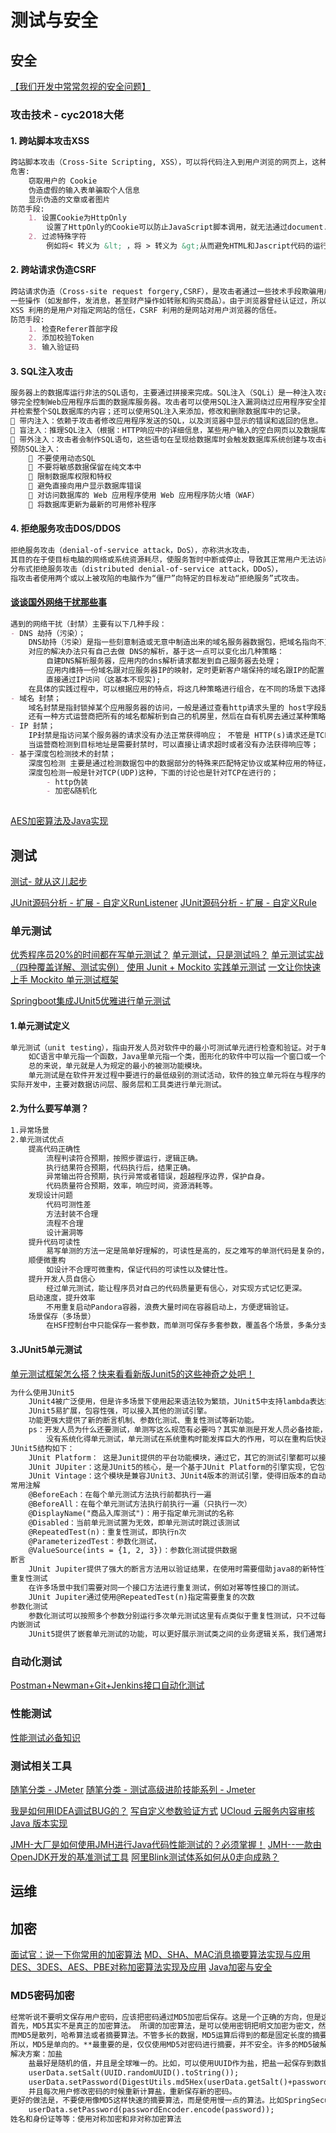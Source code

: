 # 测试与安全
## 安全
[【我们开发中常常忽视的安全问题】](https://www.cnblogs.com/jian0110/p/11125580.html)
### 攻击技术 - cyc2018大佬
#### 1. 跨站脚本攻击XSS
```markdown
跨站脚本攻击（Cross-Site Scripting, XSS），可以将代码注入到用户浏览的网页上，这种代码包括HTML和JavaScript。
危害:
    窃取用户的 Cookie
    伪造虚假的输入表单骗取个人信息
    显示伪造的文章或者图片
防范手段:
    1. 设置Cookie为HttpOnly
        设置了HttpOnly的Cookie可以防止JavaScript脚本调用，就无法通过document.cookie获取用户Cookie信息。
    2. 过滤特殊字符
        例如将< 转义为 &lt; ，将 > 转义为 &gt;从而避免HTML和Jascript代码的运行。
```
#### 2. 跨站请求伪造CSRF
```markdown
跨站请求伪造（Cross-site request forgery,CSRF），是攻击者通过一些技术手段欺骗用户的浏览器去访问一个自己曾经认证过的网站并执行
一些操作（如发邮件，发消息，甚至财产操作如转账和购买商品）。由于浏览器曾经认证过，所以被访问的网站会认为是真正的用户操作而去执行。
XSS 利用的是用户对指定网站的信任，CSRF 利用的是网站对用户浏览器的信任。
防范手段:    
    1. 检查Referer首部字段
    2. 添加校验Token
    3. 输入验证码
```
#### 3. SQL注入攻击
```markdown
服务器上的数据库运行非法的SQL语句，主要通过拼接来完成。SQL注入（SQLi）是一种注入攻击，它通过将任意SQL代码插入数据库查询，使攻击者能
够完全控制Web应用程序后面的数据库服务器。攻击者可以使用SQL注入漏洞绕过应用程序安全措施；可以绕过网页或Web应用程序的身份验证和授权，
并检索整个SQL数据库的内容；还可以使用SQL注入来添加，修改和删除数据库中的记录。
 带内注入：依赖于攻击者修改应用程序发送的SQL，以及浏览器中显示的错误和返回的信息。
 盲注入：推理SQL注入（根据：HTTP响应中的详细信息，某些用户输入的空白网页以及数据库响应某些用户输入需要多长时间）
 带外注入：攻击者会制作SQL语句，这些语句在呈现给数据库时会触发数据库系统创建与攻击者控制的外部服务器的连接。
预防SQL注入：
     不要使用动态SQL
     不要将敏感数据保留在纯文本中
     限制数据库权限和特权
     避免直接向用户显示数据库错误
     对访问数据库的 Web 应用程序使用 Web 应用程序防火墙（WAF）
     将数据库更新为最新的可用修补程序
```
#### 4. 拒绝服务攻击DOS/DDOS
```markdown
拒绝服务攻击（denial-of-service attack，DoS），亦称洪水攻击，
其目的在于使目标电脑的网络或系统资源耗尽，使服务暂时中断或停止，导致其正常用户无法访问。
分布式拒绝服务攻击（distributed denial-of-service attack，DDoS），
指攻击者使用两个或以上被攻陷的电脑作为“僵尸”向特定的目标发动“拒绝服务”式攻击。
```
#### [谈谈国外网络干扰那些事](https://www.cnblogs.com/WoodJim/p/9941583.html)
```markdown
遇到的网络干扰（封禁）主要有以下几种手段：
- DNS 劫持（污染）；
    DNS劫持（污染）是指一些刻意制造或无意中制造出来的域名服务器数据包，把域名指向不正确的IP地址（或运营商自己的IP地址),如把某应用的域名解析为:127.0.0.1的本地地址。
    对应的解决办法只有自己去做 DNS的解析，基于这一点可以变化出几种策略：
        自建DNS解析服务器，应用内的dns解析请求都发到自己服务器去处理；
        应用内维持一份域名跟对应服务器IP的映射，定时更新客户端保持的域名跟IP的配置；
        直接通过IP访问（这基本不现实);
    在具体的实践过程中，可以根据应用的特点，将这几种策略进行组合，在不同的场景下选择不同的策略，如发现服务器访问不了时，先采用配置里的Ip进行访问等等；
- 域名 封禁；
    域名封禁是指封锁掉某个应用服务器的访问，一般是通过查看http请求头里的 host字段是否是要封禁的域名； 
    还有一种方式运营商把所有的域名都解析到自己的机房里，然后在自有机房去通过某种策略来决定是否让这个请求继续
- IP 封禁；
    IP封禁是指访问某个服务器的请求没有办法正常获得响应； 不管是 HTTP(s)请求还是TCP(UDP)请求都需要有一个目标地址（IP），
    当运营商检测到目标地址是需要封禁时，可以直接让请求超时或者没有办法获得响应等；
- 基于深度包检测技术的封禁；
    深度包检测 主要是通过检测数据包中的数据部分的特殊来匹配特定协议或某种应用的特征，然后决定是否可以路由到其他地方，
    深度包检测一般是针对TCP(UDP)这种，下面的讨论也是针对TCP在进行的；
        - http伪装
        - 加密&随机化
        
```

[AES加密算法及Java实现](https://www.cnblogs.com/mx-lqk/p/10285379.html)

## 测试
[测试- 就从这儿起步](https://www.cnblogs.com/gxunique/p/10983460.html)

[JUnit源码分析 - 扩展 - 自定义RunListener](https://www.cnblogs.com/coolstream/p/9756336.html)
[JUnit源码分析 - 扩展 - 自定义Rule](https://www.cnblogs.com/coolstream/p/9756334.html)

### 单元测试
[优秀程序员20%的时间都在写单元测试？](https://mp.weixin.qq.com/s?__biz=MzIxMjE5MTE1Nw==&mid=2653198886&idx=2&sn=25262040afc8fa3ac85d1525991e4a44&chksm=8c99e8fcbbee61ea98d52acc87981e3e0a7433a29351c599769f8b41c94843edd544ad67832a&mpshare=1&scene=23&srcid=#rd)
[单元测试，只是测试吗？](https://mp.weixin.qq.com/s?__biz=MzIzOTU0NTQ0MA==&mid=2247498692&idx=1&sn=8cb2e9009c1ec554608ffd27c02da74d&chksm=e92ac6cbde5d4fdd1a8a23d0223d84d6752efbd379d163ace1ffce0150e7989cb67d1f608045&mpshare=1&scene=23&srcid=08183PLhoVzIH29jhMvYeW9v&sharer_sharetime=1597712352333&sharer_shareid=d812adcc01829f0f7f8fb06aea118511#rd)
[单元测试实战（四种覆盖详解、测试实例）](https://www.cnblogs.com/csonezp/p/11757967.html) 
[使用 Junit + Mockito 实践单元测试](https://www.cnblogs.com/jmcui/p/12802099.html)
[一文让你快速上手 Mockito 单元测试框架](https://www.cnblogs.com/mghio/p/12996447.html)

[Springboot集成JUnit5优雅进行单元测试](https://www.cnblogs.com/haixiang/p/13812363.html)
#### 1.单元测试定义
```markdown
单元测试（unit testing），指由开发人员对软件中的最小可测试单元进行检查和验证。对于单元测试中单元的含义，一般来说，要根据实际情况去判定其具体含义，
    如C语言中单元指一个函数，Java里单元指一个类，图形化的软件中可以指一个窗口或一个菜单等。
    总的来说，单元就是人为规定的最小的被测功能模块。
    单元测试是在软件开发过程中要进行的最低级别的测试活动，软件的独立单元将在与程序的其他部分相隔离的情况下进行测试。
实际开发中，主要对数据访问层、服务层和工具类进行单元测试。
```
#### 2.为什么要写单测？
```markdown
1.异常场景
2.单元测试优点
    提高代码正确性
        流程判读符合预期，按照步骤运行，逻辑正确。
        执行结果符合预期，代码执行后，结果正确。
        异常输出符合预期，执行异常或者错误，超越程序边界，保护自身。
        代码质量符合预期，效率，响应时间，资源消耗等。
    发现设计问题
        代码可测性差
        方法封装不合理
        流程不合理
        设计漏洞等
    提升代码可读性
        易写单测的方法一定是简单好理解的，可读性是高的，反之难写的单测代码是复杂的，可读性差的。
    顺便微重构
        如设计不合理可微重构，保证代码的可读性以及健壮性。
    提升开发人员自信心
        经过单元测试，能让程序员对自己的代码质量更有信心，对实现方式记忆更深。
    启动速度，提升效率
        不用重复启动Pandora容器，浪费大量时间在容器启动上，方便逻辑验证。
    场景保存（多场景）
        在HSF控制台中只能保存一套参数，而单测可保存多套参数，覆盖各个场景，多条分支，就是一个个测试用例。
```
#### 3.JUnit5单元测试
[单元测试框架怎么搭？快来看看新版Junit5的这些神奇之处吧！](https://www.cnblogs.com/javazhiyin/p/13753042.html)
```markdown
为什么使用JUnit5
    JUnit4被广泛使用，但是许多场景下使用起来语法较为繁琐，JUnit5中支持lambda表达式，语法简单且代码不冗余。
    JUnit5易扩展，包容性强，可以接入其他的测试引擎。
    功能更强大提供了新的断言机制、参数化测试、重复性测试等新功能。
    ps：开发人员为什么还要测试，单测写这么规范有必要吗？其实单测是开发人员必备技能，只不过很多开发人员开发任务太重导致调试完就不管了，
        没有系统化得单元测试，单元测试在系统重构时能发挥巨大的作用，可以在重构后快速测试新的接口是否与重构前有出入。
JUnit5结构如下：
    JUnit Platform： 这是Junit提供的平台功能模块，通过它，其它的测试引擎都可以接入Junit实现接口和执行。
    JUnit JUpiter：这是JUnit5的核心，是一个基于JUnit Platform的引擎实现，它包含许多丰富的新特性来使得自动化测试更加方便和强大。
    JUnit Vintage：这个模块是兼容JUnit3、JUnit4版本的测试引擎，使得旧版本的自动化测试也可以在JUnit5下正常运行。
常用注解
    @BeforeEach：在每个单元测试方法执行前都执行一遍
    @BeforeAll：在每个单元测试方法执行前执行一遍（只执行一次）
    @DisplayName("商品入库测试")：用于指定单元测试的名称
    @Disabled：当前单元测试置为无效，即单元测试时跳过该测试
    @RepeatedTest(n)：重复性测试，即执行n次
    @ParameterizedTest：参数化测试，
    @ValueSource(ints = {1, 2, 3})：参数化测试提供数据
断言
    JUnit Jupiter提供了强大的断言方法用以验证结果，在使用时需要借助java8的新特性lambda表达式，均是来自org.junit.jupiter.api.Assertions包的static方法。
重复性测试
    在许多场景中我们需要对同一个接口方法进行重复测试，例如对幂等性接口的测试。
    JUnit Jupiter通过使用@RepeatedTest(n)指定需要重复的次数
参数化测试
    参数化测试可以按照多个参数分别运行多次单元测试这里有点类似于重复性测试，只不过每次运行传入的参数不用。需要使用到@ParameterizedTest，同时也需要@ValueSource提供一组数据，它支持八种基本类型以及String和自定义对象类型，使用极其方便。    
内嵌测试
    JUnit5提供了嵌套单元测试的功能，可以更好展示测试类之间的业务逻辑关系，我们通常是一个业务对应一个测试类，有业务关系的类其实可以写在一起。这样有利于进行测试。而且内联的写法可以大大减少不必要的类，精简项目，防止类爆炸等一系列问题。   
```
### 自动化测试
[Postman+Newman+Git+Jenkins接口自动化测试](https://www.cnblogs.com/wuweiblogs/p/13024263.html)
### 性能测试
[性能测试必备知识](https://www.cnblogs.com/poloyy/category/1806772.html)

### 测试相关工具
[随笔分类 - JMeter](https://www.cnblogs.com/du-hong/category/1149349.html)
[随笔分类 - 测试高级进阶技能系列 - Jmeter](https://www.cnblogs.com/poloyy/category/1746599.html)

[我是如何用IDEA调试BUG的？](https://www.cnblogs.com/coderxx/p/12597824.html)
[写自定义参数验证方式](https://www.cnblogs.com/wangrudong003/p/11966755.html)
[UCloud 云服务内容审核 Java 版本实现](https://www.cnblogs.com/smallSevens/p/11957664.html)

[JMH-大厂是如何使用JMH进行Java代码性能测试的？必须掌握！](https://www.cnblogs.com/niumoo/p/13557754.html)
[JMH--一款由OpenJDK开发的基准测试工具](https://www.cnblogs.com/ZhangZiSheng001/p/13581390.html)
[阿里Blink测试体系如何从0走向成熟？](https://www.cnblogs.com/yunqishequ/p/10006868.html)
## 运维

## 加密
[面试官：说一下你常用的加密算法](https://www.cnblogs.com/zhixie/p/13407823.html)
[MD、SHA、MAC消息摘要算法实现与应用](https://www.cnblogs.com/yueshutong/p/11275420.html)
[DES、3DES、AES、PBE对称加密算法实现及应用](https://www.cnblogs.com/yueshutong/p/11282706.html)
[Java加密与安全](https://www.cnblogs.com/reminis/p/13264132.html)

### MD5密码加密
```markdown
经常听说不要明文保存用户密码，应该把密码通过MD5加密后保存。这是一个正确的方向，但是这个说法不准确。
首先，MD5其实不是真正的加密算法。 所谓的加密算法，是可以使用密钥把明文加密为密文，然后又可以使用密钥解密出明文，是双向。
而MD5是散列，哈希算法或者摘要算法。不管多长的数据，MD5运算后得到的都是固定长度的摘要信息或者指纹信息，无法在解密为原始数据。
所以，MD5是单向的。**最重要的是，仅仅使用MD5对密码进行摘要，并不安全。许多的MD5破解网站都可以对MD5加密之后的进行解密**
解决方案：加盐
    盐最好是随机的值，并且是全球唯一的。比如，可以使用UUID作为盐，把盐一起保存到数据库中。
    userData.setSalt(UUID.randomUUID().toString());
    userData.setPassword(DigestUtils.md5Hex(userData.getSalt()+password()));
    并且每次用户修改密码的时候重新计算盐，重新保存新的密码。
更好的做法是，不要使用像MD5这样快速的摘要算法，而是使用慢一点的算法。比如SpringSecurity使用BCryptPasswordEncoder进行密码哈希。
    userData.setPassword(passwordEncoder.encode(password));
姓名和身份证等等：使用对称加密和非对称加密算法
```